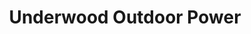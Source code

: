 ---
title: "Underwood Outdoor Power"
url: /hattiesburg/underwood-outdoor-power/
shop: groundskeeping
---